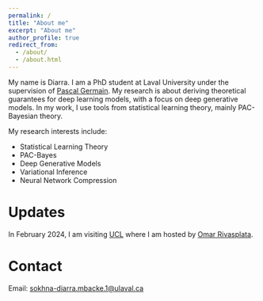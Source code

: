 ```yaml
---
permalink: /
title: "About me"
excerpt: "About me"
author_profile: true
redirect_from: 
  - /about/
  - /about.html
---
```


My name is Diarra. I am a PhD student at Laval University under the supervision of <a href="https://www.pascalgermain.info/">Pascal Germain</a>. My research is about deriving theoretical guarantees for deep learning models, with a focus on deep generative models. In my work, I use tools from statistical learning theory, mainly PAC-Bayesian theory. 

My research interests include:
* Statistical Learning Theory
* PAC-Bayes
* Deep Generative Models
* Variational Inference
* Neural Network Compression


Updates
======
In February 2024, I am visiting <a href="https://www.ucl.ac.uk/">UCL</a> where I am hosted by <a href="https://www.homepages.ucl.ac.uk/~ucabriv/">Omar Rivasplata</a>. 

Contact
======
Email: sokhna-diarra.mbacke.1@ulaval.ca

